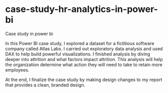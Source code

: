 # case-study-hr-analytics-in-power-bi
Case study in power bi

In this Power BI case study, I explored a dataset for a fictitious software company called Atlas Labs. I carried out exploratory data analysis and used DAX to help build powerful visualizations. I finished analysis by diving deeper into attrition and what factors impact attrition. This analysis will help the organization determine what action they will need to take to retain more employees.

At the end, I finalize the case study by making design changes to my report that provides a clean, branded design.
